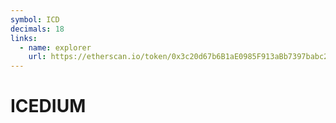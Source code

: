 ```yaml
---
symbol: ICD
decimals: 18
links:
  - name: explorer
    url: https://etherscan.io/token/0x3c20d67b6B1aE0985F913aBb7397babc2fBb1A1F
---
```


# ICEDIUM
